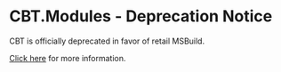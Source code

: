 # CBT.Modules - Deprecation Notice

CBT is officially deprecated in favor of retail MSBuild.  

[Click here](https://gist.github.com/jeffkl/37b14b0601bafbdc9462afa8b288fadc) for more information.
